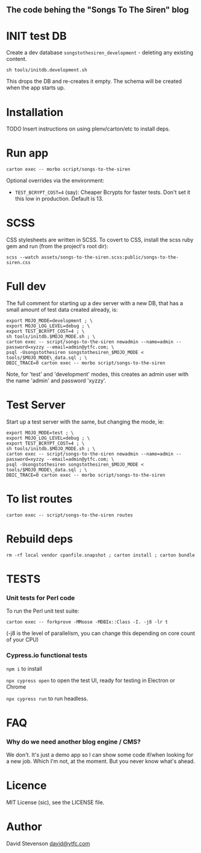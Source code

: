 The code behing the "Songs To The Siren" blog
---------------------------------------------

INIT test DB
============

Create a dev database `songstothesiren_development` - deleting any existing content.

`sh tools/initdb.development.sh`

This drops the DB and re-creates it empty. The schema will be created when the app starts up.

Installation
============

TODO Insert instructions on using plenv/carton/etc to install deps.

Run app
=======

`carton exec -- morbo script/songs-to-the-siren`

Optional overrides via the environment:

 * `TEST_BCRYPT_COST=4` (say): Cheaper Bcrypts for faster tests. Don't set it this low in production. Default is 13.

SCSS
====

CSS stylesheets are written in SCSS. To covert to CSS, install the scss ruby gem and run (from the project's root dir):

```
scss --watch assets/songs-to-the-siren.scss:public/songs-to-the-siren.css
```

Full dev
========

The full comment for starting up a dev server with a new DB, that has a small amount of test data created already, is:

```
export MOJO_MODE=development ; \
export MOJO_LOG_LEVEL=debug ; \
export TEST_BCRYPT_COST=4 ; \
sh tools/initdb.$MOJO_MODE.sh ; \
carton exec -- script/songs-to-the-siren newadmin --name=admin --password=xyzzy --email=admin@ytfc.com; \
psql -Usongstothesiren songstothesiren_$MOJO_MODE < tools/$MOJO_MODE\_data.sql ; \
DBIC_TRACE=0 carton exec -- morbo script/songs-to-the-siren
```

Note, for 'test' and 'development' modes, this creates an admin user with the name 'admin' and password 'xyzzy'.

Test Server
===========

Start up a test server with the same, but changing the mode, ie:

```
export MOJO_MODE=test ; \
export MOJO_LOG_LEVEL=debug ; \
export TEST_BCRYPT_COST=4 ; \
sh tools/initdb.$MOJO_MODE.sh ; \
carton exec -- script/songs-to-the-siren newadmin --name=admin --password=xyzzy --email=admin@ytfc.com; \
psql -Usongstothesiren songstothesiren_$MOJO_MODE < tools/$MOJO_MODE\_data.sql ; \
DBIC_TRACE=0 carton exec -- morbo script/songs-to-the-siren
```

To list routes
==============

`carton exec -- script/songs-to-the-siren routes`

Rebuild deps
============

`rm -rf local vendor cpanfile.snapshot ; carton install ; carton bundle`

TESTS
=====

### Unit tests for Perl code

To run the Perl unit test suite:

`carton exec -- forkprove -MMoose -MDBIx::Class -I. -j8 -lr t`

(-j8 is the level of parallelism, you can change this depending on core count of your CPU)

### Cypress.io functional tests

`npm i` to install

`npx cypress open` to open the test UI, ready for testing in Electron or Chrome

`npx cypress run` to run headless.


FAQ
===

### Why do we need another blog engine / CMS?

We don't. It's just a demo app so I can show some code if/when looking for a new job. Which I'm not, at the moment. But you never know what's ahead.

Licence
=======

MIT License (sic), see the LICENSE file.

Author
======

David Stevenson david@ytfc.com
